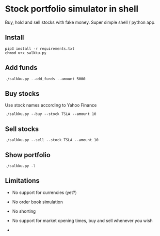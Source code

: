 # Stock portfolio simulator in shell

Buy, hold and sell stocks with fake money. Super simple shell / python app.

## Install

```
pip3 install -r requirements.txt
chmod u+x salkku.py
```

## Add funds
```
./salkku.py --add_funds --amount 5000
```

## Buy stocks

Use stock names according to Yahoo Finance

```
./salkku.py --buy --stock TSLA --amount 10
```

## Sell stocks

```
./salkku.py --sell --stock TSLA --amount 10
```

## Show portfolio

```
./salkku.py -l
```

## Limitations

 - No support for currencies (yet?)
 - No order book simulation
 - No shorting
 - No support for market opening times, buy and sell whenever you wish

-
